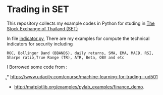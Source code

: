 # Trading in SET

This repository collects my example codes in Python for studing in  [The Stock Exchange of Thailand (SET)](http://www.set.or.th/set/mainpage.do)

In file [indicator.py](indicator.py), There are my examples for compute the technical indicators for security including

`ROC, Bollinger Band (BBANDS), daily returns, SMA, EMA, MACD, RSI, Sharpe ratio,True Range (TR), ATR, Beta, OBV and etc`

I Borrowed some code from : 

ู* https://www.udacity.com/course/machine-learning-for-trading--ud501
* http://matplotlib.org/examples/pylab_examples/finance_demo.

